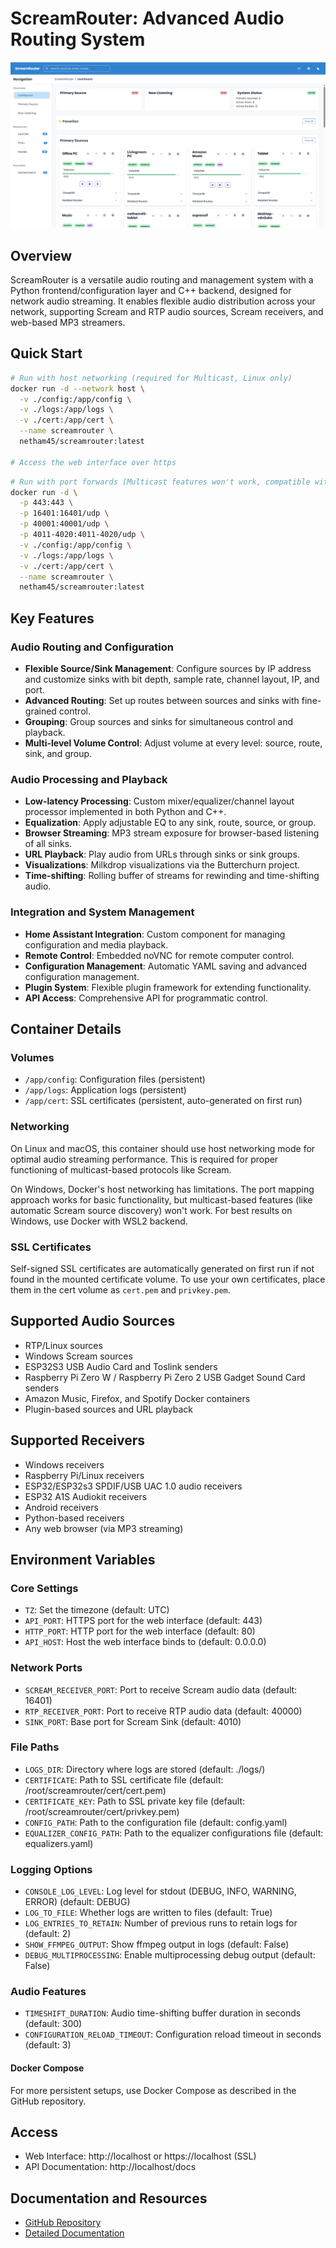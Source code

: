 # ScreamRouter: Advanced Audio Routing System

![ScreamRouter](https://raw.githubusercontent.com/netham45/screamrouter/main/images/ScreamRouter.png)

## Overview

ScreamRouter is a versatile audio routing and management system with a Python frontend/configuration layer and C++ backend, designed for network audio streaming. It enables flexible audio distribution across your network, supporting Scream and RTP audio sources, Scream receivers, and web-based MP3 streamers.

## Quick Start

```bash
# Run with host networking (required for Multicast, Linux only)
docker run -d --network host \
  -v ./config:/app/config \
  -v ./logs:/app/logs \
  -v ./cert:/app/cert \
  --name screamrouter \
  netham45/screamrouter:latest

# Access the web interface over https
```

```bash
# Run with port forwards (Multicast features won't work, compatible with Windows)
docker run -d \
  -p 443:443 \
  -p 16401:16401/udp \
  -p 40001:40001/udp \
  -p 4011-4020:4011-4020/udp \
  -v ./config:/app/config \
  -v ./logs:/app/logs \
  -v ./cert:/app/cert \
  --name screamrouter \
  netham45/screamrouter:latest
```

## Key Features

### Audio Routing and Configuration
- **Flexible Source/Sink Management**: Configure sources by IP address and customize sinks with bit depth, sample rate, channel layout, IP, and port.
- **Advanced Routing**: Set up routes between sources and sinks with fine-grained control.
- **Grouping**: Group sources and sinks for simultaneous control and playback.
- **Multi-level Volume Control**: Adjust volume at every level: source, route, sink, and group.

### Audio Processing and Playback
- **Low-latency Processing**: Custom mixer/equalizer/channel layout processor implemented in both Python and C++.
- **Equalization**: Apply adjustable EQ to any sink, route, source, or group.
- **Browser Streaming**: MP3 stream exposure for browser-based listening of all sinks.
- **URL Playback**: Play audio from URLs through sinks or sink groups.
- **Visualizations**: Milkdrop visualizations via the Butterchurn project.
- **Time-shifting**: Rolling buffer of streams for rewinding and time-shifting audio.

### Integration and System Management
- **Home Assistant Integration**: Custom component for managing configuration and media playback.
- **Remote Control**: Embedded noVNC for remote computer control.
- **Configuration Management**: Automatic YAML saving and advanced configuration management.
- **Plugin System**: Flexible plugin framework for extending functionality.
- **API Access**: Comprehensive API for programmatic control.

## Container Details

### Volumes
- `/app/config`: Configuration files (persistent)
- `/app/logs`: Application logs (persistent)
- `/app/cert`: SSL certificates (persistent, auto-generated on first run)

### Networking

On Linux and macOS, this container should use host networking mode for optimal audio streaming performance. This is required for proper functioning of multicast-based protocols like Scream.

On Windows, Docker's host networking has limitations. The port mapping approach works for basic functionality, but multicast-based features (like automatic Scream source discovery) won't work. For best results on Windows, use Docker with WSL2 backend.

### SSL Certificates
Self-signed SSL certificates are automatically generated on first run if not found in the mounted certificate volume. To use your own certificates, place them in the cert volume as `cert.pem` and `privkey.pem`.

## Supported Audio Sources
- RTP/Linux sources
- Windows Scream sources
- ESP32S3 USB Audio Card and Toslink senders
- Raspberry Pi Zero W / Raspberry Pi Zero 2 USB Gadget Sound Card senders
- Amazon Music, Firefox, and Spotify Docker containers
- Plugin-based sources and URL playback

## Supported Receivers
- Windows receivers
- Raspberry Pi/Linux receivers
- ESP32/ESP32s3 SPDIF/USB UAC 1.0 audio receivers
- ESP32 A1S Audiokit receivers
- Android receivers
- Python-based receivers
- Any web browser (via MP3 streaming)

## Environment Variables

### Core Settings
- `TZ`: Set the timezone (default: UTC)
- `API_PORT`: HTTPS port for the web interface (default: 443)
- `HTTP_PORT`: HTTP port for the web interface (default: 80)
- `API_HOST`: Host the web interface binds to (default: 0.0.0.0)

### Network Ports
- `SCREAM_RECEIVER_PORT`: Port to receive Scream audio data (default: 16401)
- `RTP_RECEIVER_PORT`: Port to receive RTP audio data (default: 40000)
- `SINK_PORT`: Base port for Scream Sink (default: 4010)

### File Paths
- `LOGS_DIR`: Directory where logs are stored (default: ./logs/)
- `CERTIFICATE`: Path to SSL certificate file (default: /root/screamrouter/cert/cert.pem)
- `CERTIFICATE_KEY`: Path to SSL private key file (default: /root/screamrouter/cert/privkey.pem)
- `CONFIG_PATH`: Path to the configuration file (default: config.yaml)
- `EQUALIZER_CONFIG_PATH`: Path to the equalizer configurations file (default: equalizers.yaml)

### Logging Options
- `CONSOLE_LOG_LEVEL`: Log level for stdout (DEBUG, INFO, WARNING, ERROR) (default: DEBUG)
- `LOG_TO_FILE`: Whether logs are written to files (default: True)
- `LOG_ENTRIES_TO_RETAIN`: Number of previous runs to retain logs for (default: 2)
- `SHOW_FFMPEG_OUTPUT`: Show ffmpeg output in logs (default: False)
- `DEBUG_MULTIPROCESSING`: Enable multiprocessing debug output (default: False)

### Audio Features
- `TIMESHIFT_DURATION`: Audio time-shifting buffer duration in seconds (default: 300)
- `CONFIGURATION_RELOAD_TIMEOUT`: Configuration reload timeout in seconds (default: 3)

#### Docker Compose

For more persistent setups, use Docker Compose as described in the GitHub repository.

## Access
- Web Interface: http://localhost or https://localhost (SSL)
- API Documentation: http://localhost/docs

## Documentation and Resources
- [GitHub Repository](https://github.com/netham45/screamrouter)
- [Detailed Documentation](https://github.com/netham45/screamrouter/blob/main/README.md)